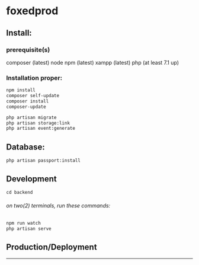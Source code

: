 # foxedprod

## Install:
### prerequisite(s)
composer (latest)
node npm (latest)
xampp (latest)
php (at least 7.1 up)

### Installation proper:
```sh
npm install
composer self-update
composer install
composer-update
```
```sh
php artisan migrate
php artisan storage:link
php artisan event:generate
```
## Database:

`php artisan passport:install`

## Development
`cd backend`
###### on two(2) terminals, run these commands:

```sh
npm run watch
php artisan serve
```
## Production/Deployment

---
